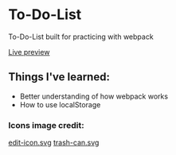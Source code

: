 # To-Do-List
<p>To-Do-List built for practicing with webpack</p>

<a href="https://g-alessandro.github.io/To-Do-List/">Live preview</a>

<h2>Things I've learned:</h2>

<ul>
  <li>Better understanding of how webpack works</li>
  <li>How to use localStorage</li>
</ul>

<h3>Icons image credit:</H3>

<a href="https://pictogrammers.com/library/mdi/icon/text-box-edit-outline/">edit-icon.svg</a>
<a href="https://pictogrammers.com/library/mdi/icon/trash-can-outline//">trash-can.svg</a>
